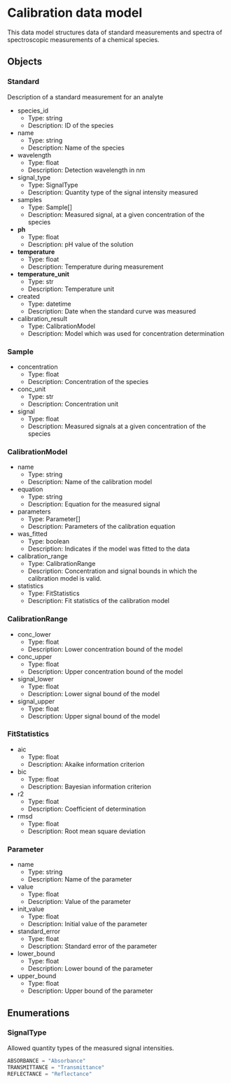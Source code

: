 # Calibration data model

This data model structures data of standard measurements and spectra of spectroscopic measurements of a chemical species.

## Objects

### Standard

Description of a standard measurement for an analyte

- species_id
  - Type: string
  - Description: ID of the species
- name
  - Type: string
  - Description: Name of the species
- wavelength
  - Type: float
  - Description: Detection wavelength in nm
- signal_type
  - Type: SignalType
  - Description: Quantity type of the signal intensity measured
- samples
  - Type: Sample[]
  - Description: Measured signal, at a given concentration of the species
- __ph__
  - Type: float
  - Description: pH value of the solution
- __temperature__
  - Type: float
  - Description: Temperature during measurement
- __temperature_unit__
  - Type: str
  - Description: Temperature unit
- created
  - Type: datetime
  - Description: Date when the standard curve was measured
- calibration_result
  - Type: CalibrationModel
  - Description: Model which was used for concentration determination


### Sample

- concentration
  - Type: float
  - Description: Concentration of the species
- conc_unit
    - Type: str
    - Description: Concentration unit
- signal
    - Type: float
    - Description: Measured signals at a given concentration of the species

### CalibrationModel

- name
  - Type: string
  - Description: Name of the calibration model
- equation
  - Type: string
  - Description: Equation for the measured signal
- parameters
  - Type: Parameter[]
  - Description: Parameters of the calibration equation
- was_fitted
  - Type: boolean
  - Description: Indicates if the model was fitted to the data
- calibration_range
  - Type: CalibrationRange
  - Description: Concentration and signal bounds in which the calibration model is valid.
- statistics
  - Type: FitStatistics
  - Description: Fit statistics of the calibration model

### CalibrationRange
- conc_lower
  - Type: float
  - Description: Lower concentration bound of the model
- conc_upper
  - Type: float
  - Description: Upper concentration bound of the model
- signal_lower
  - Type: float
  - Description: Lower signal bound of the model
- signal_upper
  - Type: float
  - Description: Upper signal bound of the model

### FitStatistics
- aic
  - Type: float
  - Description: Akaike information criterion
- bic
  - Type: float
  - Description: Bayesian information criterion
- r2
  - Type: float
  - Description: Coefficient of determination
- rmsd
  - Type: float
  - Description: Root mean square deviation

### Parameter

- name
  - Type: string
  - Description: Name of the parameter
- value
  - Type: float
  - Description: Value of the parameter
- init_value
  - Type: float
  - Description: Initial value of the parameter
- standard_error
  - Type: float
  - Description: Standard error of the parameter
- lower_bound
  - Type: float
  - Description: Lower bound of the parameter
- upper_bound
  - Type: float
  - Description: Upper bound of the parameter


## Enumerations

### SignalType

Allowed quantity types of the measured signal intensities.

```python
ABSORBANCE = "Absorbance"
TRANSMITTANCE = "Transmittance"
REFLECTANCE = "Reflectance"
```
